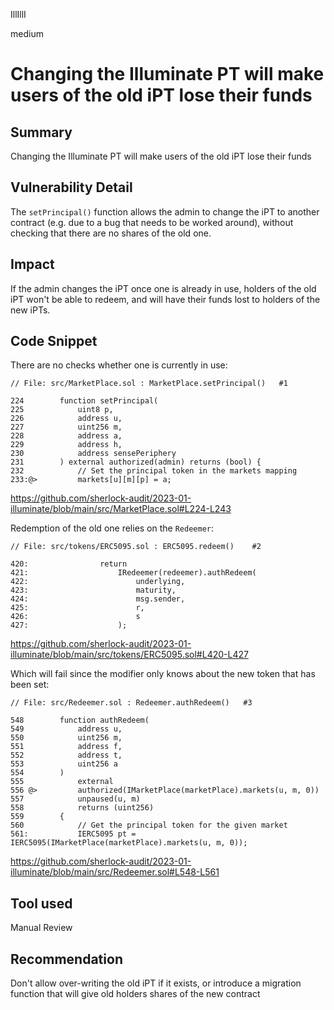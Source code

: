 IllIllI

medium

# Changing the Illuminate PT will make users of the old iPT lose their funds

## Summary
Changing the Illuminate PT will make users of the old iPT lose their funds


## Vulnerability Detail
The `setPrincipal()` function allows the admin to change the iPT to another contract (e.g. due to a bug that needs to be worked around), without checking that there are no shares of the old one.


## Impact
If the admin changes the iPT once one is already in use, holders of the old iPT won't be able to redeem, and will have their funds lost to holders of the new iPTs.


## Code Snippet
There are no checks whether one is currently in use:
```solidity
// File: src/MarketPlace.sol : MarketPlace.setPrincipal()   #1

224        function setPrincipal(
225            uint8 p,
226            address u,
227            uint256 m,
228            address a,
229            address h,
230            address sensePeriphery
231        ) external authorized(admin) returns (bool) {
232            // Set the principal token in the markets mapping
233:@>         markets[u][m][p] = a;
```
https://github.com/sherlock-audit/2023-01-illuminate/blob/main/src/MarketPlace.sol#L224-L243

Redemption of the old one relies on the `Redeemer`:
```solidity
// File: src/tokens/ERC5095.sol : ERC5095.redeem()    #2

420:                return
421:                    IRedeemer(redeemer).authRedeem(
422:                        underlying,
423:                        maturity,
424:                        msg.sender,
425:                        r,
426:                        s
427:                    );
```
https://github.com/sherlock-audit/2023-01-illuminate/blob/main/src/tokens/ERC5095.sol#L420-L427

Which will fail since the modifier only knows about the new token that has been set:
```solidity
// File: src/Redeemer.sol : Redeemer.authRedeem()   #3

548        function authRedeem(
549            address u,
550            uint256 m,
551            address f,
552            address t,
553            uint256 a
554        )
555            external
556 @>         authorized(IMarketPlace(marketPlace).markets(u, m, 0))
557            unpaused(u, m)
558            returns (uint256)
559        {
560            // Get the principal token for the given market
561:           IERC5095 pt = IERC5095(IMarketPlace(marketPlace).markets(u, m, 0));
```
https://github.com/sherlock-audit/2023-01-illuminate/blob/main/src/Redeemer.sol#L548-L561

## Tool used

Manual Review


## Recommendation
Don't allow over-writing the old iPT if it exists, or introduce a migration function that will give old holders shares of the new contract

